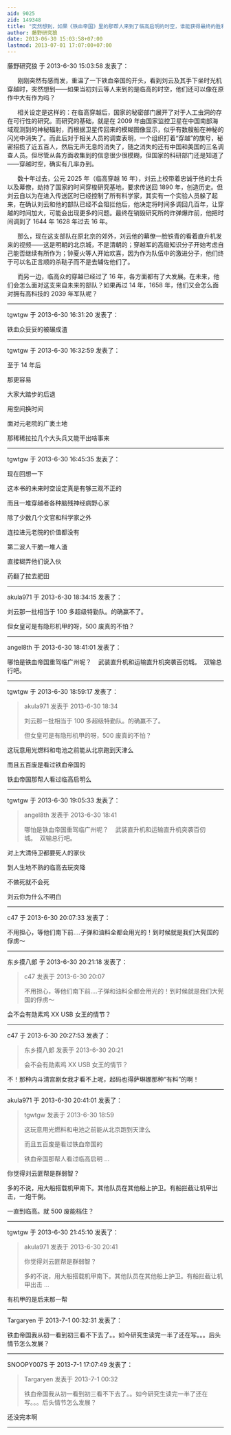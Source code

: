 ```yaml
---
aid: 9025
zid: 149348
title: "突然想到，如果《铁血帝国》里的那帮人来到了临高启明的时空，谁能获得最终的胜利？"
author: 藤野研究狼
date: 2013-06-30 15:03:58+07:00
lastmod: 2013-07-01 17:07:00+07:00
---
```


藤野研究狼 于 2013-6-30 15:03:58 发表了：

&nbsp; &nbsp;&nbsp; &nbsp;刚刚突然有感而发，重温了一下铁血帝国的开头，看到刘云及其手下坐时光机穿越时，突然想到——如果当初刘云等人来到的是临高的时空，他们还可以像在原作中大有作为吗？

&nbsp; &nbsp;&nbsp; &nbsp;相关设定是这样的：在临高穿越后，国家的秘密部门展开了对于人工虫洞的存在可行性的研究。而研究的基础，就是在 2009 年由国家监控卫星在中国南部海域观测到的神秘辐射，而根据卫星传回来的模糊图像显示，似乎有数艘船在神秘的闪光中消失了。而此后对于相关人员的调查表明，一个组织打着“穿越”的旗号，秘密招揽了近五百人，然后无声无息的消失了，随之消失的还有中国和美国的三名调查人员。但尽管从各方面收集到的信息很少很模糊，但国家的科研部门还是知道了——穿越时空，确实有几率办到。

&nbsp; &nbsp;&nbsp; &nbsp;数十年过去，公元 2025 年（临高穿越 16 年），刘云上校带着忠诚于他的士兵以及幕僚，劫持了国家的时间穿梭研究基地，要求传送回 1890 年，创造历史。但刘云自以为在进入传送区时已经控制了所有科学家，其实有一个实验人员躲了起来，在确认刘云和他的部队已经不会阻拦他后，他决定将时间多调回几百年，让穿越的时间加大，可能会出现更多的问题。最终在销毁研究所的炸弹爆炸前，他把时间调到了 1644 年 1628 年过去 16 年。

&nbsp; &nbsp;&nbsp; &nbsp;那么，现在这支部队在原北京的郊外，刘云他的幕僚一脸铁青的看着直升机发来的视频——这是明朝的北京城，不是清朝的；穿越军的高级知识分子开始考虑自己能否继续有所作为；钟夏火等人开始欢喜，因为作为队伍中的激进分子，他们终于可以名正言顺的杀鞑子而不是去辅佐他们了。

&nbsp; &nbsp;&nbsp; &nbsp;而另一边，临高众的穿越已经过了 16 年，各方面都有了大发展。在未来，他们会怎么面对这支来自未来的部队？如果再过 14 年，1658 年，他们又会怎么面对拥有高科技的 2039 年军队呢？

---

tgwtgw 于 2013-6-30 16:31:20 发表了：

铁血众妥妥的被碾成渣

---

tgwtgw 于 2013-6-30 16:32:59 发表了：

至于 14 年后

那更容易

大家大踏步的后退

用空间换时间

面对元老院的广袤土地

那稀稀拉拉几个大头兵又能干出啥事来

---

tgwtgw 于 2013-6-30 16:45:35 发表了：

现在回想一下

这本书的未来时空设定真是有够三观不正的

而且一堆穿越者各种脑残神经病野心家

除了少数几个文官和科学家之外

连拉进元老院的价值都没有

第二波人干脆一堆人渣

直接糊弄他们说入伙

药翻了拉去肥田

---

akula971 于 2013-6-30 18:34:15 发表了：

刘云那一批相当于 100 多超级特勤队。的确赢不了。

但女皇可是有隐形机甲的呀，500 废真的不怕？

---

angel8th 于 2013-6-30 18:41:01 发表了：

哪怕是铁血帝国重驾临广州呢？&nbsp; &nbsp; 武装直升机和运输直升机突袭百仞城。&nbsp;&nbsp;双输总行吧。

---

tgwtgw 于 2013-6-30 18:59:17 发表了：

> akula971 发表于 2013-6-30 18:34
>
> 刘云那一批相当于 100 多超级特勤队。的确赢不了。
>
> 但女皇可是有隐形机甲的呀，500 废真的不怕？

这玩意用光燃料和电池之前能从北京跑到天津么

而且五百废是看过铁血帝国的

铁血帝国那帮人看过临高启明么

---

tgwtgw 于 2013-6-30 19:05:33 发表了：

> angel8th 发表于 2013-6-30 18:41
>
> 哪怕是铁血帝国重驾临广州呢？&nbsp; &nbsp; 武装直升机和运输直升机突袭百仞城。&nbsp;&nbsp;双输总行吧。

对上大清侍卫都要死人的家伙

到人生地不熟的临高去玩突降

不做死就不会死

刘云你为什么不明白

---

c47 于 2013-6-30 20:07:33 发表了：

不用担心，等他们南下前....子弹和油料全都会用光的！到时候就是我们大髡国的俘虏～

---

东乡摸八郎 于 2013-6-30 20:21:18 发表了：

> c47 发表于 2013-6-30 20:07
>
> 不用担心，等他们南下前....子弹和油料全都会用光的！到时候就是我们大髡国的俘虏～

会不会有勋素鸡 XX USB 女王的情节？

---

c47 于 2013-6-30 20:27:53 发表了：

> 东乡摸八郎 发表于 2013-6-30 20:21
>
> 会不会有勋素鸡 XX USB 女王的情节？

不！那种内斗清宫剧女我才看不上呢，起码也得萨琳娜那种“有料”的啊！

---

akula971 于 2013-6-30 20:41:01 发表了：

> tgwtgw 发表于 2013-6-30 18:59
>
> 这玩意用光燃料和电池之前能从北京跑到天津么
>
> 而且五百废是看过铁血帝国的
>
> 铁血帝国那帮人看过临高启明 ...

你觉得刘云匪帮是群弱智？

多的不说，用大船搭载机甲南下。其他队员在其他船上护卫。有船拦截让机甲出击，一炮干倒。

一直到临高。就 500 废能档住？

---

tgwtgw 于 2013-6-30 21:45:10 发表了：

> akula971 发表于 2013-6-30 20:41
>
> 你觉得刘云匪帮是群弱智？
>
> 多的不说，用大船搭载机甲南下。其他队员在其他船上护卫。有船拦截让机甲出击 ...

有机甲的是后来那一帮

---

Targaryen 于 2013-7-1 00:32:31 发表了：

铁血帝国我从初一看到初三看不下去了。。如今研究生读完一半了还在写。。。后头情节怎么发展？

---

SNOOPY007S 于 2013-7-1 17:07:49 发表了：

> Targaryen 发表于 2013-7-1 00:32
>
> 铁血帝国我从初一看到初三看不下去了。。如今研究生读完一半了还在写。。。后头情节怎么发展？

还没完本啊

---
